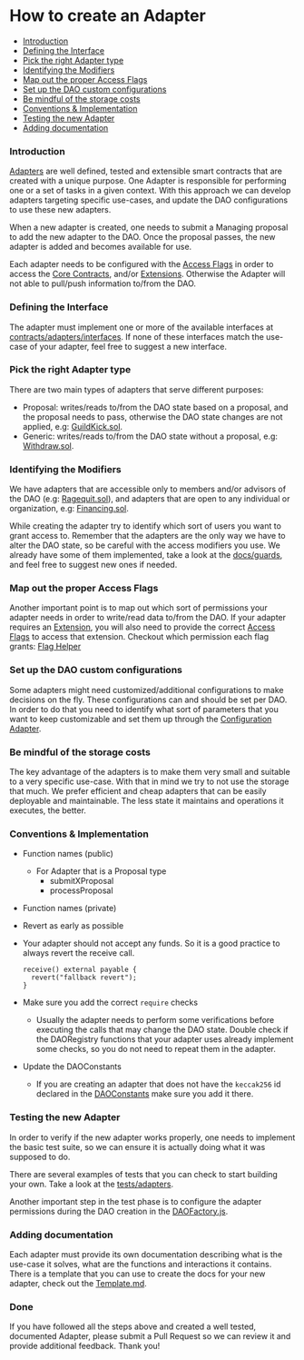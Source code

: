 # How to create an Adapter

- [Introduction](#introduction)
- [Defining the Interface](#defining-the-interface)
- [Pick the right Adapter type](#pick-the-right-adapter-type)
- [Identifying the Modifiers](#identifying-the-modifiers)
- [Map out the proper Access Flags](#map-out-the-proper-access-flags)
- [Set up the DAO custom configurations](#set-up-the-dao-custom-configurations)
- [Be mindful of the storage costs](#be-mindful-of-the-storage-costs)
- [Conventions & Implementation](#conventions-&-implementation)
- [Testing the new Adapter](#testing-the-new-adapter)
- [Adding documentation](#adding-documentation)

### Introduction

[Adapters](https://github.com/openlawteam/laoland#adapters) are well defined, tested and extensible smart contracts that are created with a unique purpose. One Adapter is responsible for performing one or a set of tasks in a given context. With this approach we can develop adapters targeting specific use-cases, and update the DAO configurations to use these new adapters.

When a new adapter is created, one needs to submit a Managing proposal to add the new adapter to the DAO. Once the proposal passes, the new adapter is added and becomes available for use.

Each adapter needs to be configured with the [Access Flags](https://github.com/openlawteam/laoland#access-control-layer) in order to access the [Core Contracts](https://github.com/openlawteam/laoland#core-contracts), and/or [Extensions](https://github.com/openlawteam/laoland##extensions). Otherwise the Adapter will not able to pull/push information to/from the DAO.

### Defining the Interface

The adapter must implement one or more of the available interfaces at [contracts/adapters/interfaces](https://github.com/openlawteam/laoland/tree/master/contracts/adapters/interfaces). If none of these interfaces match the use-case of your adapter, feel free to suggest a new interface.

### Pick the right Adapter type

There are two main types of adapters that serve different purposes:

- Proposal: writes/reads to/from the DAO state based on a proposal, and the proposal needs to pass, otherwise the DAO state changes are not applied, e.g: [GuildKick.sol](https://github.com/openlawteam/laoland/blob/master/contracts/adapters/GuildKick.sol).
- Generic: writes/reads to/from the DAO state without a proposal, e.g: [Withdraw.sol](https://github.com/openlawteam/laoland/blob/master/contracts/adapters/Withdraw.sol).

### Identifying the Modifiers

We have adapters that are accessible only to members and/or advisors of the DAO (e.g: [Ragequit.sol](https://github.com/openlawteam/laoland/blob/master/docs/adapters/Ragequit.md)), and adapters that are open to any individual or organization, e.g: [Financing.sol](https://github.com/openlawteam/laoland/blob/master/docs/adapters/Financing.md).

While creating the adapter try to identify which sort of users you want to grant access to. Remember that the adapters are the only way we have to alter the DAO state, so be careful with the access modifiers you use. We already have some of them implemented, take a look at the [docs/guards](https://github.com/openlawteam/laoland/blob/master/docs/guards), and feel free to suggest new ones if needed.

### Map out the proper Access Flags

Another important point is to map out which sort of permissions your adapter needs in order to write/read data to/from the DAO. If your adapter requires an [Extension](https://github.com/openlawteam/laoland#extensions), you will also need to provide the correct [Access Flags](https://github.com/openlawteam/laoland#access-control-layer) to access that extension. Checkout which permission each flag grants: [Flag Helper](https://github.com/openlawteam/laoland/blob/master/docs/helpers/FlagHelper.md)

### Set up the DAO custom configurations

Some adapters might need customized/additional configurations to make decisions on the fly. These configurations can and should be set per DAO. In order to do that you need to identify what sort of parameters that you want to keep customizable and set them up through the [Configuration Adapter](https://github.com/openlawteam/laoland/blob/master/docs/adapters/Configuration.md).

### Be mindful of the storage costs

The key advantage of the adapters is to make them very small and suitable to a very specific use-case. With that in mind we try to not use the storage that much. We prefer efficient and cheap adapters that can be easily deployable and maintainable. The less state it maintains and operations it executes, the better.

### Conventions & Implementation

- Function names (public)

  - For Adapter that is a Proposal type
    - submitXProposal
    - processProposal

- Function names (private)

- Revert as early as possible

- Your adapter should not accept any funds. So it is a good practice to always revert the receive call.

  ```solidity
  receive() external payable {
    revert("fallback revert");
  }

  ```

- Make sure you add the correct `require` checks

  - Usually the adapter needs to perform some verifications before executing the calls that may change the DAO state. Double check if the DAORegistry functions that your adapter uses already implement some checks, so you do not need to repeat them in the adapter.

- Update the DAOConstants
  - If you are creating an adapter that does not have the `keccak256` id declared in the [DAOConstants](https://github.com/openlawteam/laoland/blob/master/contracts/core/DaoConstants.sol#L30) make sure you add it there.

### Testing the new Adapter

In order to verify if the new adapter works properly, one needs to implement the basic test suite, so we can ensure it is actually doing what it was supposed to do.

There are several examples of tests that you can check to start building your own. Take a look at the [tests/adapters](https://github.com/openlawteam/laoland/tree/master/test/adapters).

Another important step in the test phase is to configure the adapter permissions during the DAO creation in the [DAOFactory.js](https://github.com/openlawteam/laoland/blob/master/utils/DaoFactory.js#L140).

### Adding documentation

Each adapter must provide its own documentation describing what is the use-case it solves, what are the functions and interactions it contains. There is a template that you can use to create the docs for your new adapter, check out the [Template.md](https://github.com/openlawteam/laoland/blob/master/docs/adapters/Template.md).

### Done

If you have followed all the steps above and created a well tested, documented Adapter, please submit a Pull Request so we can review it and provide additional feedback. Thank you!
